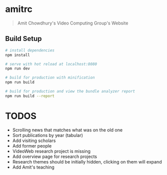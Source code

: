 # amitrc

> Amit Chowdhury's Video Computing Group's Website

## Build Setup

``` bash
# install dependencies
npm install

# serve with hot reload at localhost:8080
npm run dev

# build for production with minification
npm run build

# build for production and view the bundle analyzer report
npm run build --report
```

# TODOS

* Scrolling news that matches what was on the old one
* Sort publications by year (tabular)
* Add visiting scholars
* Add former people
* VideoWeb research project is missing
* Add overview page for research projects
* Research themes should be initially hidden, clicking on them will expand
* Add Amit's teaching
